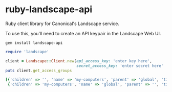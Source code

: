ruby-landscape-api
==================

Ruby client library for Canonical's Landscape service.

To use this, you'll need to create an API keypair in the Landscape Web UI.

```
gem install landscape-api
```


```ruby
require 'landscape'

client = Landscape::Client.new(api_access_key: 'enter key here',
                               secret_access_key: 'enter secret here'
puts client.get_access_groups

[{'children' => '', 'name' => 'my-computers', 'parent' => 'global', 'title' => 'My Computers'}, 
 {'children' => 'my-computers', 'name' => 'global', 'parent' => '', 'title' => 'Global access'}]
```